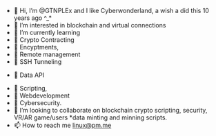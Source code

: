 - 👋 Hi, I’m @GTNPLEx and I like Cyberwonderland, a wish a did this 10 years ago ^_*
- 👀 I’m interested in blockchain and virtual connections
- 🌱 I’m currently learning 
- 💞️ Crypto Contracting
- 💞️ Encyptments,
- 💞️ Remote management
- 💞️ SSH Tunneling 
* 💞️ Data API
- 💞️ Scripting,
- 💞️ Webdevelopment
- 💞️ Cybersecurity.   
- 💞️ I’m looking to collaborate on blockchain crypto scripting, security, VR/AR  game/users *data minting and minning scripts.
- 📫 How to reach me linux@pm.me

<!---
GTNPLEx/GTNPLEx is a ✨ special ✨ repository because its `README.md` (this file) appears on your GitHub profile.
You can click the Preview link to take a look at your changes.
--->
